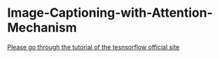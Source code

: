 # Image-Captioning-with-Attention-Mechanism
[Please go through the tutorial of the tesnsorflow official site](https://www.tensorflow.org/tutorials/text/image_captioning)
